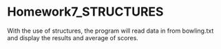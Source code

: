 # Homework7_STRUCTURES
 With the use of structures, the program will read data in from bowling.txt and display the results and average of scores.
